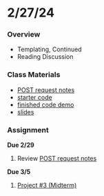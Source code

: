 # 2/27/24
### Overview  
* Templating, Continued
* Reading Discussion
### Class Materials
* [POST request notes](../notes/post.md)
* [starter code](../starter-code/class11-starter)
* [finished code demo](../demos/class11-demo)
* [slides](https://docs.google.com/presentation/d/1SnDXloQ4or61M8BGn7YGZVK2guTj8UDUBJrEQMB6OA8/edit?usp=sharing)
### Assignment

**Due 2/29**
1. Review [POST request notes](../notes/post.md)

**Due 3/5**
1. [Project #3 (Midterm)](https://github.com/samheckle/networked-media-sp-24/blob/main/assignments/projects.md#project-3-midterm)